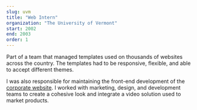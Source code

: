 ```yaml
---
slug: uvm
title: "Web Intern"
organization: "The University of Vermont"
start: 2002
end: 2003
order: 1
---
```


Part of a team that managed templates used on thousands of websites across the country. The templates had to be responsive, flexible, and able to accept different themes. 

I was also responsible for maintaining the front-end development of the [corporate website](http://www.dealer.com/). I worked with marketing, design, and development teams to create a cohesive look and integrate a video solution used to market products.